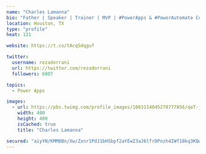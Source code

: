 ```yaml
---
name: "Charles Lamanna"
bio: "Father | Speaker | Trainer | MVP | #PowerApps & #PowerAutomate Community Super User | YouTuber Right-pointing triangle http://youtube.com/c/rezadorrani | Learn - Share - Clockwise rightwards and leftwards open circle arrows"
location: Houston, TX
type: "profile"
heat: 121

website: https://t.co/tAcqSdqguf

twitter:
  username: rezadorrani
  url: https://twitter.com/rezadorrani
  followers: 6807

topics:
  - Power Apps

images:
  - url: https://pbs.twimg.com/profile_images/1063114045270777856/qeT-jpWr_400x400.jpg
    width: 400
    height: 400
    isCached: true
    title: "Charles Lamanna"

secured: "aiyYN/KMM8Bn/Xw/Zxnr1PdJ1bHSbpf2aYEwZ3aJ6lfrDPnzh4IWf18kq3KQwl9g99il+p8Q63KvurrzZKJ+82trhAKH9oR+U9QoIGnwQ/vi77KwI9fbzG+V0IbqaSPbq9AJmuYoaBMejmp1SCNp1lT2xOHW+AL5NU6n6JCidJ2rRFH/u5EV85fD3bpsgZqBf1clwA28PeFdnIU0Xmh5PLQDO7rBOHj0ff1EhpXcruqYUuOK19F0ikwGx7m6FqbLGP8LQVbbqYsWPSqisWApOosZ5gCWAI7+6RmVCmRnwsmLJzWPJzohOlob0x67EEmoxwzpUSs+Yr+bvUbaYAwtdpnKgbs3tW4eK62V9PHfAOyB0IEOkPcdNlIAGDz4A0tzGnqOKaQwUjF3jl1/UxBkD4sKxGBHaPJ1oqpwPauLI4U=;ZkbXYIH4VapobZl48B3Hyw=="
---
```


